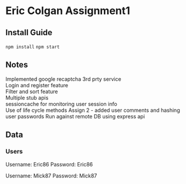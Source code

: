 # Eric Colgan Assignment1
## Install Guide
`npm install`
`npm start`

## Notes
Implemented google recaptcha 3rd prty service<br />
Login and register feature<br />
Filter and sort  feature<br />
Multiple stub apis<br />
sessioncache for monitoring user session info<br />
Use of life cycle methods
Assign 2 - 
added user comments and hashing user passwords
Run against remote DB using express api
## Data
### Users
Username: Eric86
Password: Eric86

Username: Mick87
Password: Mick87

